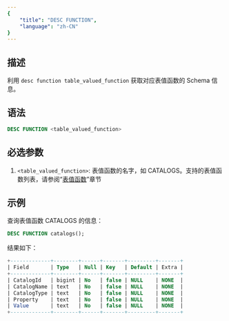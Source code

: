```yaml
---
{
    "title": "DESC FUNCTION",
    "language": "zh-CN"
}
---
```


<!--
Licensed to the Apache Software Foundation (ASF) under one
or more contributor license agreements.  See the NOTICE file
distributed with this work for additional information
regarding copyright ownership.  The ASF licenses this file
to you under the Apache License, Version 2.0 (the
"License"); you may not use this file except in compliance
with the License.  You may obtain a copy of the License at

  http://www.apache.org/licenses/LICENSE-2.0

Unless required by applicable law or agreed to in writing,
software distributed under the License is distributed on an
"AS IS" BASIS, WITHOUT WARRANTIES OR CONDITIONS OF ANY
KIND, either express or implied.  See the License for the
specific language governing permissions and limitations
under the License.
-->

## 描述

利用 `desc function table_valued_function` 获取对应表值函数的 Schema 信息。

## 语法

```sql
DESC FUNCTION <table_valued_function>
```

## 必选参数

1. `<table_valued_function>`: 表值函数的名字，如 CATALOGS。支持的表值函数列表，请参阅“[表值函数](../../../sql-manual/sql-functions/table-valued-functions/s3/)”章节

## 示例

查询表值函数 CATALOGS 的信息：

```sql
DESC FUNCTION catalogs();
```

结果如下：

```sql
+-------------+--------+------+-------+---------+-------+
| Field       | Type   | Null | Key   | Default | Extra |
+-------------+--------+------+-------+---------+-------+
| CatalogId   | bigint | No   | false | NULL    | NONE  |
| CatalogName | text   | No   | false | NULL    | NONE  |
| CatalogType | text   | No   | false | NULL    | NONE  |
| Property    | text   | No   | false | NULL    | NONE  |
| Value       | text   | No   | false | NULL    | NONE  |
+-------------+--------+------+-------+---------+-------+
```